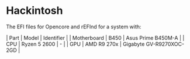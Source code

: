 # Hackintosh

The EFI files for Opencore and rEFInd for a system with:

| Part | Model | Identifier |
| Motherboard | B450 | Asus Prime B450M-A |
| CPU | Ryzen 5 2600 | - |
| GPU | AMD R9 270x | Gigabyte GV-R9270XOC-2GD |
